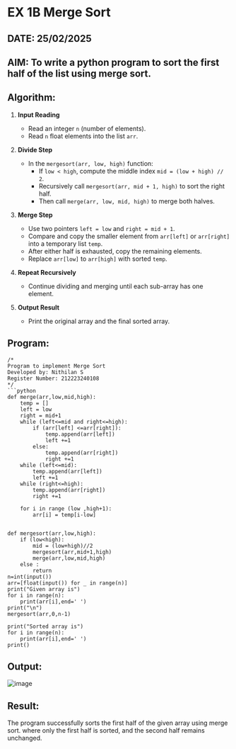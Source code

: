 # EX 1B Merge Sort
## DATE: 25/02/2025
## AIM: To write a python program to sort the first half of the list using merge sort.

## Algorithm:

1. **Input Reading**  
   - Read an integer `n` (number of elements).
   - Read `n` float elements into the list `arr`.

2. **Divide Step**  
   - In the `mergesort(arr, low, high)` function:
     - If `low < high`, compute the middle index `mid = (low + high) // 2`.
     - Recursively call `mergesort(arr, mid + 1, high)` to sort the right half.
     - Then call `merge(arr, low, mid, high)` to merge both halves.

3. **Merge Step**  
   - Use two pointers `left = low` and `right = mid + 1`.
   - Compare and copy the smaller element from `arr[left]` or `arr[right]` into a temporary list `temp`.
   - After either half is exhausted, copy the remaining elements.
   - Replace `arr[low]` to `arr[high]` with sorted `temp`.

4. **Repeat Recursively**  
   - Continue dividing and merging until each sub-array has one element.

5. **Output Result**  
   - Print the original array and the final sorted array.


## Program:
```
/*
Program to implement Merge Sort
Developed by: Nithilan S
Register Number: 212223240108
*/
```python
def merge(arr,low,mid,high):
    temp = []
    left = low 
    right = mid+1
    while (left<=mid and right<=high):
        if (arr[left] <=arr[right]):
            temp.append(arr[left])
            left +=1
        else:
            temp.append(arr[right])
            right +=1
    while (left<=mid):
        temp.append(arr[left])
        left +=1
    while (right<=high):
        temp.append(arr[right])
        right +=1
    
    for i in range (low ,high+1):
        arr[i] = temp[i-low]
    

def mergesort(arr,low,high):
    if (low<high):
        mid = (low+high)//2
        mergesort(arr,mid+1,high)
        merge(arr,low,mid,high)
    else :
        return 
n=int(input())
arr=[float(input()) for _ in range(n)]
print("Given array is")
for i in range(n):
    print(arr[i],end=' ')
print("\n")
mergesort(arr,0,n-1)

print("Sorted array is")
for i in range(n):
    print(arr[i],end=' ')
print()

```

## Output:
![image](https://github.com/user-attachments/assets/67b8d064-67e5-4d59-a415-31bb74d2cd10)



## Result:
The program successfully sorts the first half of the given array using merge sort. where only the first half is sorted, and the second half remains unchanged.

